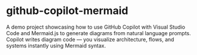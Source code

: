 # github-copilot-mermaid
A demo project showcasing how to use GitHub Copilot with Visual Studio Code and Mermaid.js to generate diagrams from natural language prompts. Copilot writes diagram code — you visualize architecture, flows, and systems instantly using Mermaid syntax.
